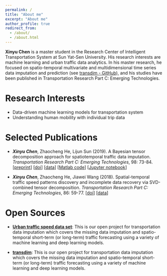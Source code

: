 ```yaml
---
permalink: /
title: "About me"
excerpt: "About me"
author_profile: true
redirect_from: 
  - /about/
  - /about.html
---
```


**Xinyu Chen** is a master student in the Research Center of Intelligent Transportation System at Sun Yat-Sen University. His research interests are machine learning and urban traffic data analytics. In his master research, he focused on spatio-temporal multivariate and multidimensional time series data imputation and prediction (see [transdim - GitHub](https://github.com/xinychen/transdim)), and his studies have been published in Transportation Research Part C: Emerging Technologies.

Research Interests
======
* Data-driven machine learning models for transportation system
* Understanding human mobility with individual trip data

Selected Publications
======
- ***Xinyu Chen***, Zhaocheng He, Lijun Sun (2019). A Bayesian tensor decomposition approach for spatiotemporal traffic data imputation. *Transportation Research Part C: Emerging Technologies*, 98: 73-84. [[preprint](https://www.researchgate.net/publication/329177786_A_Bayesian_tensor_decomposition_approach_for_spatiotemporal_traffic_data_imputation)] [[doi](https://doi.org/10.1016/j.trc.2018.11.003)] [[data](http://doi.org/10.5281/zenodo.1205229)] [[Matlab code](https://github.com/lijunsun/bgcp_imputation)] [[Jupyter notebook](https://nbviewer.jupyter.org/github/xinychen/transdim/blob/master/BGCP_example.ipynb)]

- ***Xinyu Chen***, Zhaocheng He, Jiawei Wang (2018). Spatial-temporal traffic speed patterns discovery and incomplete data recovery via SVD-combined tensor decomposition. *Transportation Research Part C: Emerging Technologies*, 86: 59-77. [[doi](http://doi.org/10.1016/j.trc.2017.10.023)] [[data](http://doi.org/10.5281/zenodo.1205229)]

Open Sources
=======
- [**Urban traffic speed data set**](https://zenodo.org/record/1205229): This is our open project for transportation data imputation which covers the missing data imputation and spatio-temporal short-term (or long-term) traffic forecasting using a variety of machine learning and deep learning models.

- [**transdim**](https://github.com/xinychen/transdim): This is our open project for transportation data imputation which covers the missing data imputation and spatio-temporal short-term (or long-term) traffic forecasting using a variety of machine learning and deep learning models.
